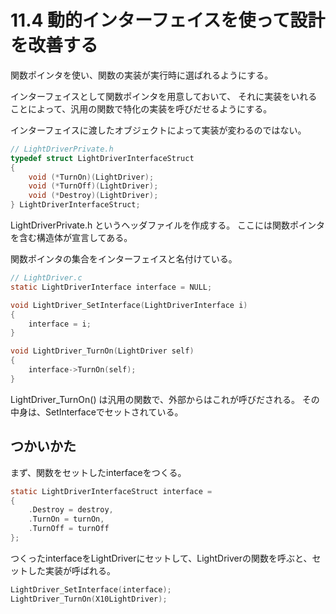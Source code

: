 # 11.4 動的インターフェイスを使って設計を改善する
関数ポインタを使い、関数の実装が実行時に選ばれるようにする。

インターフェイスとして関数ポインタを用意しておいて、
それに実装をいれることによって、汎用の関数で特化の実装を呼びだせるようにする。

インターフェイスに渡したオブジェクトによって実装が変わるのではない。

```c
// LightDriverPrivate.h
typedef struct LightDriverInterfaceStruct
{
    void (*TurnOn)(LightDriver);
    void (*TurnOff)(LightDriver);
    void (*Destroy)(LightDriver);
} LightDriverInterfaceStruct;
```

LightDriverPrivate.h というヘッダファイルを作成する。
ここには関数ポインタを含む構造体が宣言してある。

関数ポインタの集合をインターフェイスと名付けている。

```c
// LightDriver.c
static LightDriverInterface interface = NULL;

void LightDriver_SetInterface(LightDriverInterface i)
{
    interface = i;
}

void LightDriver_TurnOn(LightDriver self)
{
    interface->TurnOn(self);
}
```

LightDriver_TurnOn() は汎用の関数で、外部からはこれが呼びだされる。
その中身は、SetInterfaceでセットされている。

## つかいかた

まず、関数をセットしたinterfaceをつくる。

```c
static LightDriverInterfaceStruct interface =
{
    .Destroy = destroy,
    .TurnOn = turnOn,
    .TurnOff = turnOff
};
```

つくったinterfaceをLightDriverにセットして、LightDriverの関数を呼ぶと、セットした実装が呼ばれる。

```c
LightDriver_SetInterface(interface);
LightDriver_TurnOn(X10LightDriver);
```


